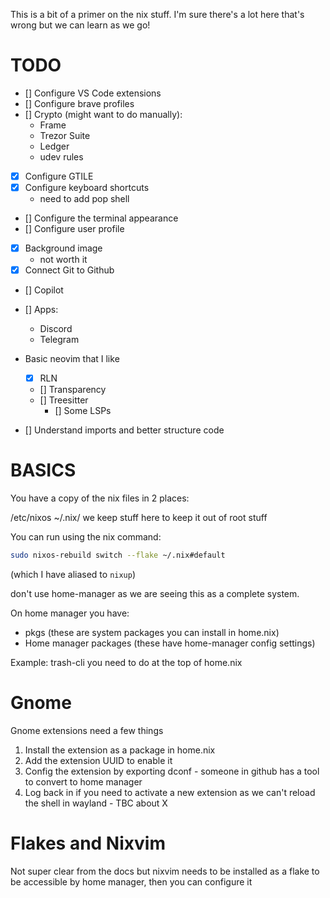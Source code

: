 This is a bit of a primer on the nix stuff. I'm sure there's a lot here that's wrong but we can learn as we go!

# TODO

- [] Configure VS Code extensions
- [] Configure brave profiles
- [] Crypto (might want to do manually):
  - Frame
  - Trezor Suite
  - Ledger
  - udev rules
- [x] Configure GTILE
- [x] Configure keyboard shortcuts
   - need to add pop shell
- [] Configure the terminal appearance
- [] Configure user profile
- [x] Background image
   - not worth it
- [x] Connect Git to Github
- [] Copilot
- [] Apps:
  - Discord
  - Telegram
- Basic neovim that I like
  - [x] RLN
  - [] Transparency
  - [] Treesitter
    - [] Some LSPs

- [] Understand imports and better structure code

# BASICS

You have a copy of the nix files in 2 places:

/etc/nixos
~/.nix/ we keep stuff here to keep it out of root stuff

You can run using the nix command:

```sh
sudo nixos-rebuild switch --flake ~/.nix#default
```

(which I have aliased to `nixup`)

don't use home-manager as we are seeing this as a complete system. 

On home manager you have:

- pkgs (these are system packages you can install in home.nix)
- Home manager packages (these have home-manager config settings)

Example: trash-cli you need to do at the top of home.nix


# Gnome

Gnome extensions need a few things

1. Install the extension as a package in home.nix
2. Add the extension UUID to enable it
3. Config the extension by exporting dconf - someone in github has a tool to convert to home manager
4. Log back in if you need to activate a new extension as we can't reload the shell in wayland - TBC about X


# Flakes and Nixvim

Not super clear from the docs but nixvim needs to be installed as a flake to be accessible by home manager, then you can configure it
